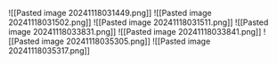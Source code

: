 ![[Pasted image 20241118031449.png]]
![[Pasted image 20241118031502.png]]
![[Pasted image 20241118031511.png]]
![[Pasted image 20241118033831.png]]
![[Pasted image 20241118033841.png]]
![[Pasted image 20241118035305.png]]
![[Pasted image 20241118035317.png]]